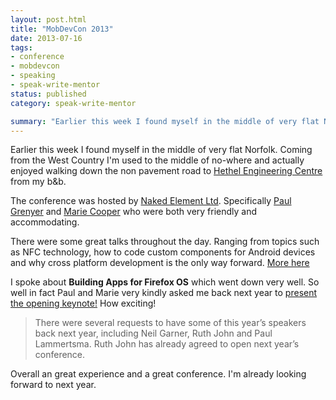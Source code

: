 ```yaml
---
layout: post.html
title: "MobDevCon 2013"
date: 2013-07-16
tags:
- conference
- mobdevcon
- speaking
- speak-write-mentor
status: published
category: speak-write-mentor

summary: "Earlier this week I found myself in the middle of very flat Norfolk"
---
```


<p>Earlier this week I found myself in the middle of very flat Norfolk. Coming from the West Country I'm used to the middle of no-where and actually enjoyed walking down the non pavement road to <a href="http://www.hethelcentre.com" rel="external">Hethel Engineering Centre</a> from my b&amp;b.</p>

<p>The conference was hosted by <a href="http://nakedelement.co.uk" rel="external">Naked Element Ltd</a>. Specifically <a href="http://www.linkedin.com/in/pgrenyer" rel="external">Paul Grenyer</a> and <a href="http://www.linkedin.com/in/mariecooperuk" rel="external">Marie Cooper</a> who were both very friendly and accommodating.</p>

<p>There were some great talks throughout the day. Ranging from topics such as NFC technology, how to code custom components for Android devices and why cross platform development is the only way forward. <a href="http://www.mobdevcon.com/2013/index.html" rel="external">More here</a></p>

<p>I spoke about <strong>Building Apps for Firefox OS</strong> which went down very well. So well in fact Paul and Marie very kindly asked me back next year to <a href="http://www.mobdevcon.com" rel="external">present the opening keynote!</a> How exciting!</p>

<blockquote><p>There were several requests to have some of this year’s speakers back next year, including Neil Garner, Ruth John and Paul Lammertsma. Ruth John has already agreed to open next year’s conference.</p></blockquote>

<p>Overall an great experience and a great conference. I'm already looking forward to next year.</p>
